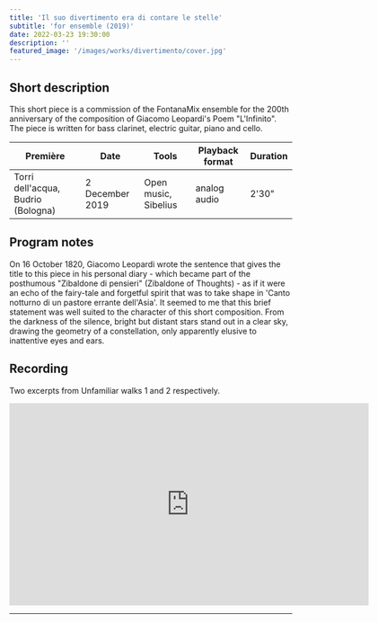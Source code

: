 ```yaml
---
title: 'Il suo divertimento era di contare le stelle'
subtitle: 'for ensemble (2019)'
date: 2022-03-23 19:30:00
description: ''
featured_image: '/images/works/divertimento/cover.jpg'
---
```




## Short description

This short piece is a commission of the FontanaMix ensemble for the 200th anniversary of the composition of Giacomo Leopardi's Poem "L'Infinito". The piece is written for bass clarinet, electric guitar, piano and cello.


| Première                             | Date              | Tools                  | Playback format   | Duration   |
|--------------------------------------|-------------------|------------------------|-------------------|------------|
| Torri dell'acqua, Budrio (Bologna)   | 2 December 2019   | Open music, Sibelius   | analog audio      | 2'30"      |



## Program notes

On 16 October 1820, Giacomo Leopardi wrote the sentence that gives the title to this piece in his personal diary - which became part of the posthumous "Zibaldone di pensieri" (Zibaldone of Thoughts) - as if it were an echo of the fairy-tale and forgetful spirit that was to take shape in 'Canto notturno di un pastore errante dell'Asia'. It seemed to me that this brief statement was well suited to the character of this short composition. From the darkness of the silence, bright but distant stars stand out in a clear sky, drawing the geometry of a constellation, only apparently elusive to inattentive eyes and ears.



## Recording

Two excerpts from Unfamiliar walks 1 and 2 respectively. 

<iframe src="https://player.vimeo.com/video/690713625" width="640" height="360" frameborder="0" allowfullscreen></iframe>


---